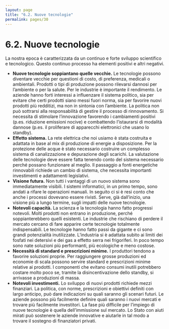 ```yaml
---
layout: page
title: "6.2. Nuove tecnologie"
permalink: pages/30
---
```


# 6.2\. Nuove tecnologie

La nostra epoca è caratterizzata da un continuo e forte sviluppo scientifico e tecnologico. Questo continuo processo ha elementi positivi e altri negativi.

* **Nuove tecnologie soppiantano quelle vecchie.** Le tecnologie possono diventare vecchie per questioni di costo, di preferenza, medicali o ambientali. Prodotti o tipi di produzione possono rilevarsi dannosi per l’ambiente o per la salute. Per le industrie è importante il rendimento. Le aziende hanno forti interessi a influenzare il sistema politico, sia per evitare che certi prodotti siano messi fuori norma, sia per favorire nuovi prodotti più redditizi, ma non in sintonia con l’ambiente. La politica non può sottrarsi alla responsabilità di gestire il processo di rinnovamento. Si necessita di stimolare l’innovazione favorendo i cambiamenti positivi (p.es. riduzione emissioni nocive) e combattendo l’istaurarsi di modalità dannose (p.es. il proliferare di apparecchi elettronici che usano lo standby).
* **Effetto sistema.** La rete elettrica che noi usiamo è stata costruita e adattata in base al mix di produzione di energie a disposizione. Per la protezione delle acque è stato necessario costruire un complesso sistema di canalizzazione e depurazione degli scarichi. La valutazione delle tecnologie deve essere fatta tenendo conto del sistema necessario perché possano funzionare al meglio. Il passaggio a fonti energetiche rinnovabili richiede un cambio di sistema, che necessita importanti investimenti e adattamenti legislativi.
* **Visione futura.** Non tutti i vantaggi di un nuovo sistema sono immediatamente visibili. I sistemi informatici, in un primo tempo, sono andati a rifare le operazioni manuali. In seguito ci si è resi conto che anche i processi dovevano essere rivisti. Serve, già dall’inizio, una visione più a lungo termine, sugli impatti delle nuove tecnologie.
* **Notevoli capacità.** La scienza e la tecnologia hanno fatto progressi notevoli. Molti prodotti non entrano in produzione, perché soppianterebbero quelli esistenti. Le industrie che rischiano di perdere il mercato cercano di fare apparire certe tecnologie totalmente indispensabili. Le tecnologie hanno fatto passi da gigante e ci sono grandi potenzialità inutilizzate. L’industria si è adattata subito ai limiti dei fosfati nei detersivi e dei gas a effetto serra nei frigoriferi. In poco tempo sono nate soluzioni più performanti, più ecologiche e meno costose.
* **Necessità di standard e prescrizioni minime.** I produttori tendono a favorire soluzioni proprie. Per raggiungere grosse produzioni ed economie di scala possono servire standard e prescrizioni minime relative ai prodotti. I componenti che evitano consumi inutili potrebbero costare molto poco se, tramite la disincentivazione dello standby, si arrivasse a produzioni di massa.
* **Notevoli investimenti.** Lo sviluppo di nuovi prodotti richiede mezzi finanziari. La politica, con norme, prescrizioni e obiettivi definiti con largo anticipo, può dare indicazioni su quali saranno gli scenari futuri. Le aziende possono più facilmente definire quali saranno i nuovi mercati e trovare più facilmente investitori. La fase più difficile per l’impiego di nuove tecnologie è quella dell’immissione sul mercato. Lo Stato con aiuti mirati può sostenere le aziende innovative e aiutarle in tal modo a trovare il sostegno di finanziatori privati.

